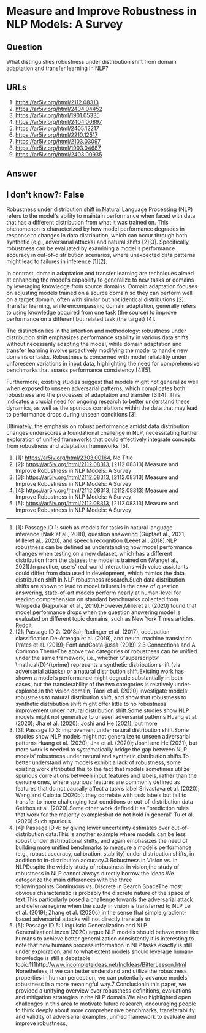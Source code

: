 # Measure and Improve Robustness in NLP Models: A Survey

## Question

What distinguishes robustness under distribution shift from domain adaptation and transfer learning in NLP?

## URLs

1. https://ar5iv.org/html/2112.08313
2. https://ar5iv.org/html/2404.04452
3. https://ar5iv.org/html/1901.05335
4. https://ar5iv.org/html/2404.00897
5. https://ar5iv.org/html/2405.12217
6. https://ar5iv.org/html/2210.12517
7. https://ar5iv.org/html/2103.03097
8. https://ar5iv.org/html/1903.04687
9. https://ar5iv.org/html/2403.00935

## Answer

## I don't know?: False

Robustness under distribution shift in Natural Language Processing (NLP) refers to the model's ability to maintain performance when faced with data that has a different distribution from what it was trained on. This phenomenon is characterized by how model performance degrades in response to changes in data distribution, which can occur through both synthetic (e.g., adversarial attacks) and natural shifts [2][3]. Specifically, robustness can be evaluated by examining a model's performance accuracy in out-of-distribution scenarios, where unexpected data patterns might lead to failures in inference [1][2].

In contrast, domain adaptation and transfer learning are techniques aimed at enhancing the model's capability to generalize to new tasks or domains by leveraging knowledge from source domains. Domain adaptation focuses on adjusting models trained on a source domain so they can perform well on a target domain, often with similar but not identical distributions [2]. Transfer learning, while encompassing domain adaptation, generally refers to using knowledge acquired from one task (the source) to improve performance on a different but related task (the target) [4].

The distinction lies in the intention and methodology: robustness under distribution shift emphasizes performance stability in various data shifts without necessarily adapting the model, while domain adaptation and transfer learning involve proactively modifying the model to handle new domains or tasks. Robustness is concerned with model reliability under unforeseen variations in input data, highlighting the need for comprehensive benchmarks that assess performance consistency [4][5]. 

Furthermore, existing studies suggest that models might not generalize well when exposed to unseen adversarial patterns, which complicates both robustness and the processes of adaptation and transfer [3][4]. This indicates a crucial need for ongoing research to better understand these dynamics, as well as the spurious correlations within the data that may lead to performance drops during unseen conditions [3]. 

Ultimately, the emphasis on robust performance amidst data distribution changes underscores a foundational challenge in NLP, necessitating further exploration of unified frameworks that could effectively integrate concepts from robustness and adaptation frameworks [5].

1. [1]:  https://ar5iv.org/html/2303.00164, No Title
2. [2]:  https://ar5iv.org/html/2112.08313, [2112.08313] Measure and Improve Robustness in NLP Models: A Survey
3. [3]:  https://ar5iv.org/html/2112.08313, [2112.08313] Measure and Improve Robustness in NLP Models: A Survey
4. [4]:  https://ar5iv.org/html/2112.08313, [2112.08313] Measure and Improve Robustness in NLP Models: A Survey
5. [5]:  https://ar5iv.org/html/2112.08313, [2112.08313] Measure and Improve Robustness in NLP Models: A Survey
---
1. [1]:  Passage ID 1: such as models for tasks in natural language inference (Naik et al., 2018), question answering (Guptaet al., 2021; Milleret al., 2020), and speech recognition (Leeet al., 2018).NLP robustness can be defined as understanding how model performance changes when testing on a new dataset, which has a different distribution from the dataset the model is trained on (Wanget al., 2021).In practice, users’ real world interactions with voice assistants could differ from data used in development, which mimics the data distribution shift in NLP robustness research.Such data distribution shifts are shown to lead to model failures.In the case of question answering, state-of-art models perform nearly at human-level for reading comprehension on standard benchmarks collected from Wikipedia (Rajpurkar et al., 2016).However,Milleret al. (2020) found that model performance drops when the question answering model is evaluated on different topic domains, such as New York Times articles, Reddit
2. [2]:  Passage ID 2: (2018a); Rudinger et al. (2017), occupation classification De-Arteaga et al. (2019), and neural machine translation Prates et al. (2019); Font andCosta-jussà (2019).2.3 Connections and A Common ThemeThe above two categories of robustness can be unified under the same framework, i.e., whether 𝒟′superscript𝒟′\mathcal{D}^{\prime} represents a synthetic distribution shift (via adversarial attacks) or a natural distribution shift.Existing work has shown a model’s performance might degrade substantially in both cases, but the transferability of the two categories is relatively under-explored.In the vision domain, Taori et al. (2020) investigate models’ robustness to natural distribution shift, and show that robustness to synthetic distribution shift might offer little to no robustness improvement under natural distribution shift.Some studies show NLP models might not generalize to unseen adversarial patterns Huang et al. (2020); Jha et al. (2020); Joshi and He (2021), but more
3. [3]:  Passage ID 3: improvement under natural distribution shift.Some studies show NLP models might not generalize to unseen adversarial patterns Huang et al. (2020); Jha et al. (2020); Joshi and He (2021), but more work is needed to systematically bridge the gap between NLP models’ robustness under natural and synthetic distribution shifts.To better understand why models exhibit a lack of robustness, some existing work attributed this to the fact that models sometimes utilize spurious correlations between input features and labels, rather than the genuine ones, where spurious features are commonly defined as features that do not causally affect a task’s label Srivastava et al. (2020); Wang and Culotta (2020b): they correlate with task labels but fail to transfer to more challenging test conditions or out-of-distribution data Geirhos et al. (2020).Some other work defined it as “prediction rules that work for the majority examplesbut do not hold in general” Tu et al. (2020).Such spurious
4. [4]:  Passage ID 4: by giving lower uncertainty estimates over out-of-distribution data.This is another example where models can be less robust under distributional shifts, and again emphasizes the need of building more unified benchmarks to measure a model’s performance (e.g., robust accuracy, calibration, stability) under distribution shifts, in addition to in-distribution accuracy.3 Robustness in Vision vs. in NLPDespite the widely study of robustness in vision,the study of robustness in NLP cannot always directly borrow the ideas.We categorize the main differences with the three followingpoints:Continuous vs. Discrete in Search SpaceThe most obvious characteristic is probably the discrete nature of the space of text.This particularly posed a challenge towards the adversarial attack and defense regime when the study in vision is transferred to NLP Lei et al. (2019); Zhang et al. (2020c),in the sense that simple gradient-based adversarial attacks will not directly translate to
5. [5]:  Passage ID 5: Linguistic Generalization and NLP GeneralizationLinzen (2020) argue NLP models should behave more like humans to achieve better generalization consistently.It is interesting to note that how humans process information in NLP tasks exactly is still under exploration, and to what extent models should leverage human-knowledge is still a debatable topic.111http://www.incompleteideas.net/IncIdeas/BitterLesson.html Nonetheless, if we can better understand and utilize the robustness properties in human perception, we can potentially advance models’ robustness in a more meaningful way.7 ConclusionIn this paper, we provided a unifying overview over robustness definitions, evaluations and mitigation strategies in the NLP domain.We also highlighted open challenges in this area to motivate future research, encouraging people to think deeply about more comprehensive benchmarks, transferability and validity of adversarial examples, unified framework to evaluate and improve robustness,